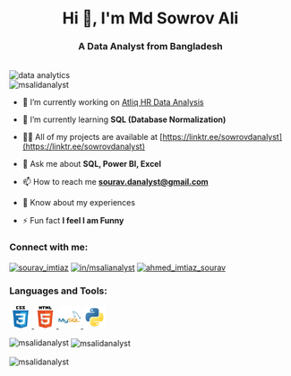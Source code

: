 
<h1 align="center">Hi 👋, I'm Md Sowrov Ali</h1>
<h3 align="center">A Data Analyst from Bangladesh</h3> <br>
<img align="right" alt="data analytics" width="600" src="https://miro.medium.com/v2/resize:fit:679/0*tD5kEC2JYcKHH0zO.gif">

<p align="left"> <img src="https://komarev.com/ghpvc/?username=msalidanalyst&label=Profile%20views&color=0e75b6&style=flat" alt="msalidanalyst" /> </p>

- 🔭 I’m currently working on [Atliq HR Data Analysis](https://www.novypro.com/project/atliq-hr-dashboard---full-presence-insights)

- 🌱 I’m currently learning **SQL (Database Normalization)**

- 👨‍💻 All of my projects are available at [https://linktr.ee/sowrovdanalyst](https://linktr.ee/sowrovdanalyst)

- 💬 Ask me about **SQL, Power BI, Excel**

- 📫 How to reach me **sourav.danalyst@gmail.com**

- 📄 Know about my experiences 
- ⚡ Fun fact **I feel I am Funny**

<h3 align="left">Connect with me:</h3>
<p align="left">
<a href="https://twitter.com/sourav_imtiaz" target="blank"><img align="center" src="https://raw.githubusercontent.com/rahuldkjain/github-profile-readme-generator/master/src/images/icons/Social/twitter.svg" alt="sourav_imtiaz" height="30" width="40" /></a>
<a href="https://linkedin.com/in/in/msalianalyst" target="blank"><img align="center" src="https://raw.githubusercontent.com/rahuldkjain/github-profile-readme-generator/master/src/images/icons/Social/linked-in-alt.svg" alt="in/msalianalyst" height="30" width="40" /></a>
<a href="https://instagram.com/ahmed_imtiaz_sourav" target="blank"><img align="center" src="https://raw.githubusercontent.com/rahuldkjain/github-profile-readme-generator/master/src/images/icons/Social/instagram.svg" alt="ahmed_imtiaz_sourav" height="30" width="40" /></a>
</p>

<h3 align="left">Languages and Tools:</h3>
<p align="left"> <a href="https://www.w3schools.com/css/" target="_blank" rel="noreferrer"> <img src="https://raw.githubusercontent.com/devicons/devicon/master/icons/css3/css3-original-wordmark.svg" alt="css3" width="40" height="40"/> </a> <a href="https://www.w3.org/html/" target="_blank" rel="noreferrer"> <img src="https://raw.githubusercontent.com/devicons/devicon/master/icons/html5/html5-original-wordmark.svg" alt="html5" width="40" height="40"/> </a> <a href="https://www.mysql.com/" target="_blank" rel="noreferrer"> <img src="https://raw.githubusercontent.com/devicons/devicon/master/icons/mysql/mysql-original-wordmark.svg" alt="mysql" width="40" height="40"/> </a> <a href="https://www.python.org" target="_blank" rel="noreferrer"> <img src="https://raw.githubusercontent.com/devicons/devicon/master/icons/python/python-original.svg" alt="python" width="40" height="40"/> </a> </p>

<p><img align="left" src="https://github-readme-stats.vercel.app/api/top-langs?username=msalidanalyst&show_icons=true&locale=en&layout=compact" alt="msalidanalyst" /></p>

<p>&nbsp;<img align="center" src="https://github-readme-stats.vercel.app/api?username=msalidanalyst&show_icons=true&locale=en" alt="msalidanalyst" /></p>

<p><img align="center" src="https://github-readme-streak-stats.herokuapp.com/?user=msalidanalyst&" alt="msalidanalyst" /></p>
